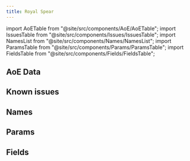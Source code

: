 ```yaml
---
title: Royal Spear
---
```


import AoETable from "@site/src/components/AoE/AoETable";
import IssuesTable from "@site/src/components/Issues/IssuesTable";
import NamesList from "@site/src/components/Names/NamesList";
import ParamsTable from "@site/src/components/Params/ParamsTable";
import FieldsTable from "@site/src/components/Fields/FieldsTable";

## AoE Data

<AoETable item_key="royalspear" data_src="weapon" />

## Known issues

<IssuesTable item_key="royalspear" data_src="weapon" />

## Names

<NamesList item_key="royalspear" data_src="weapon" />

## Params

<ParamsTable item_key="royalspear" data_src="weapon" />

## Fields

<FieldsTable item_key="royalspear" data_src="weapon" />
